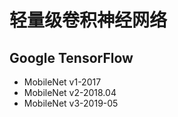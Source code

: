 # 轻量级卷积神经网络

## Google TensorFlow

* MobileNet v1-2017
* MobileNet v2-2018.04
* MobileNet v3-2019-05

